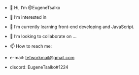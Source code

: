 - 👋 Hi, I’m @EugeneTsalko
- 👀 I’m interested in 
- 🌱 I’m currently learning front-end developing and JavaScript.
- 💞️ I’m looking to collaborate on ...
- 📫 How to reach me:


- e-mail: tefworkmail@gmail.com
- discord: EugeneTsalko#1224


<!---
EugeneTsalko/EugeneTsalko is a ✨ special ✨ repository because its `README.md` (this file) appears on your GitHub profile.
You can click the Preview link to take a look at your changes.
--->
